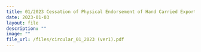 ```yaml
---
title: 01/2023 Cessation of Physical Endorsement of Hand Carried Exports Scheme (HCES) Permits
date: 2023-01-03
layout: file
description: ""
image: ""
file_url: /files/circular_01_2023 (ver1).pdf
---
```

